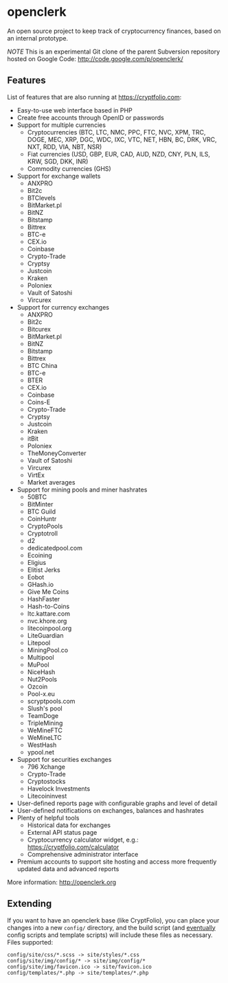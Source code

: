 openclerk
=========

An open source project to keep track of cryptocurrency finances, based on an internal prototype.

*NOTE* This is an experimental Git clone of the parent Subversion repository hosted on Google Code: http://code.google.com/p/openclerk/

## Features

List of features that are also running at https://cryptfolio.com:

* Easy-to-use web interface based in PHP
* Create free accounts through OpenID or passwords
* Support for multiple currencies
  * Cryptocurrencies (BTC, LTC, NMC, PPC, FTC, NVC, XPM, TRC, DOGE, MEC, XRP, DGC, WDC, IXC, VTC, NET, HBN, BC, DRK, VRC, NXT, RDD, VIA, NBT, NSR)
  * Fiat currencies (USD, GBP, EUR, CAD, AUD, NZD, CNY, PLN, ILS, KRW, SGD, DKK, INR)
  * Commodity currencies (GHS)
* Support for exchange wallets
  * ANXPRO
  * Bit2c
  * BTClevels
  * BitMarket.pl
  * BitNZ
  * Bitstamp
  * Bittrex
  * BTC-e
  * CEX.io
  * Coinbase
  * Crypto-Trade
  * Cryptsy
  * Justcoin
  * Kraken
  * Poloniex
  * Vault of Satoshi
  * Vircurex
* Support for currency exchanges
  * ANXPRO
  * Bit2c
  * Bitcurex
  * BitMarket.pl
  * BitNZ
  * Bitstamp
  * Bittrex
  * BTC China
  * BTC-e
  * BTER
  * CEX.io
  * Coinbase
  * Coins-E
  * Crypto-Trade
  * Cryptsy
  * Justcoin
  * Kraken
  * itBit
  * Poloniex
  * TheMoneyConverter
  * Vault of Satoshi
  * Vircurex
  * VirtEx
  * Market averages
* Support for mining pools and miner hashrates
  * 50BTC
  * BitMinter
  * BTC Guild
  * CoinHuntr
  * CryptoPools
  * Cryptotroll
  * d2
  * dedicatedpool.com
  * Ecoining
  * Eligius
  * Elitist Jerks
  * Eobot
  * GHash.io
  * Give Me Coins
  * HashFaster
  * Hash-to-Coins
  * ltc.kattare.com
  * nvc.khore.org
  * litecoinpool.org
  * LiteGuardian
  * Litepool
  * MiningPool.co
  * Multipool
  * MuPool
  * NiceHash
  * Nut2Pools
  * Ozcoin
  * Pool-x.eu
  * scryptpools.com
  * Slush's pool
  * TeamDoge
  * TripleMining
  * WeMineFTC
  * WeMineLTC
  * WestHash
  * ypool.net
* Support for securities exchanges
  * 796 Xchange
  * Crypto-Trade
  * Cryptostocks
  * Havelock Investments
  * Litecoininvest
* User-defined reports page with configurable graphs and level of detail
* User-defined notifications on exchanges, balances and hashrates
* Plenty of helpful tools
  * Historical data for exchanges
  * External API status page
  * Cryptocurrency calculator widget, e.g.: https://cryptfolio.com/calculator
  * Comprehensive administrator interface
* Premium accounts to support site hosting and access more frequently updated data and advanced reports

More information: http://openclerk.org

## Extending

If you want to have an openclerk base (like CryptFolio), you can place your changes into a new `config/` directory,
and the build script (and [eventually](http://redmine.jevon.org/issues/132) config scripts and template scripts)
will include these files as necessary. Files supported:

```
config/site/css/*.scss -> site/styles/*.css
config/site/img/config/* -> site/img/config/*
config/site/img/favicon.ico -> site/favicon.ico
config/templates/*.php -> site/templates/*.php
```
